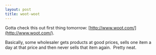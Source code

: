 ```yaml
---
layout: post
title: woot-woot
---
```

Gotta check this out first thing tomorrow:
[http://www.woot.com/](http://www.woot.com/).

Basically, some wholesaler gets products at good prices, sells one item
a day at that price and then never sells that item again.  Pretty neat.
